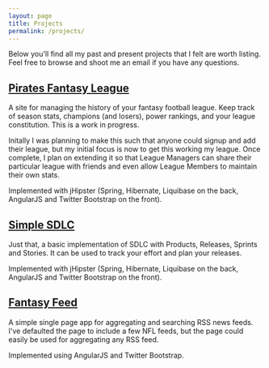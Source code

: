 ```yaml
---
layout: page
title: Projects
permalink: /projects/
---
```


Below you'll find all my past and present projects that I felt are worth listing. Feel free to browse and shoot me an email if you have any questions.

## [Pirates Fantasy League](https://github.com/mikeyfreake/piratesfl)
A site for managing the history of your fantasy football league. Keep track of season stats, champions (and losers), power rankings, and your league constitution. This is a work in progress.

Initally I was planning to make this such that anyone could signup and add their league, but my initial focus is now to get this working my league. Once complete, I plan on extending it so that League Managers can share their particular league with friends and even allow  League Members to maintain their own stats.

Implemented with jHipster (Spring, Hibernate, Liquibase on the back, AngularJS and Twitter Bootstrap on the front).

## [Simple SDLC](https://github.com/mikeyfreake/simplesdlc)
Just that, a basic implementation of SDLC with Products, Releases, Sprints and Stories. It can be used to track your effort and plan your releases.

Implemented with jHipster (Spring, Hibernate, Liquibase on the back, AngularJS and Twitter Bootstrap on the front).

## [Fantasy Feed](https://github.com/mikeyfreake/piratesfl)
A simple single page app for aggregating and searching RSS news feeds. I've defaulted the page to include a few NFL feeds, but the page could easily be used for aggregating any RSS feed.

Implemented using AngularJS and Twitter Bootstrap.
